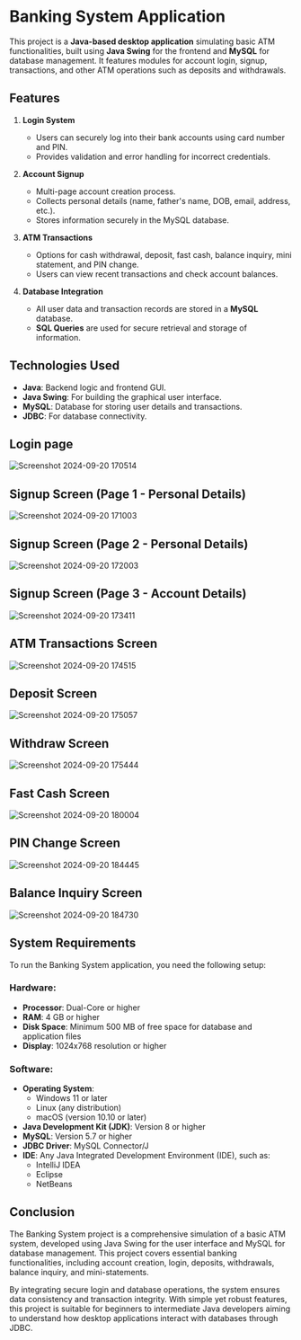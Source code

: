 # Banking System Application

This project is a **Java-based desktop application** simulating basic ATM functionalities, built using **Java Swing** for the frontend and **MySQL** for database management. It features modules for account login, signup, transactions, and other ATM operations such as deposits and withdrawals.

## Features

1. **Login System**
   - Users can securely log into their bank accounts using card number and PIN.
   - Provides validation and error handling for incorrect credentials.

2. **Account Signup**
   - Multi-page account creation process.
   - Collects personal details (name, father's name, DOB, email, address, etc.).
   - Stores information securely in the MySQL database.

3. **ATM Transactions**
   - Options for cash withdrawal, deposit, fast cash, balance inquiry, mini statement, and PIN change.
   - Users can view recent transactions and check account balances.

4. **Database Integration**
   - All user data and transaction records are stored in a **MySQL** database.
   - **SQL Queries** are used for secure retrieval and storage of information.

## Technologies Used

- **Java**: Backend logic and frontend GUI.
- **Java Swing**: For building the graphical user interface.
- **MySQL**: Database for storing user details and transactions.
- **JDBC**: For database connectivity.

## Login page
![Screenshot 2024-09-20 170514](https://github.com/user-attachments/assets/97994dfb-3925-46cc-b80f-3f85ab3ca699)

## Signup Screen (Page 1 - Personal Details)
![Screenshot 2024-09-20 171003](https://github.com/user-attachments/assets/a5bc7daa-c671-4eac-b192-3c7af461d485)

## Signup Screen (Page 2 - Personal Details)
![Screenshot 2024-09-20 172003](https://github.com/user-attachments/assets/af4afae4-90ee-41dc-8749-276ac98504c6)

## Signup Screen (Page 3 - Account Details)
![Screenshot 2024-09-20 173411](https://github.com/user-attachments/assets/4a5a8051-a161-4215-80d0-16f97544b3e5)

## ATM Transactions Screen
![Screenshot 2024-09-20 174515](https://github.com/user-attachments/assets/2f15389e-6d85-425e-b7a6-2d3e96968067)

## Deposit Screen
![Screenshot 2024-09-20 175057](https://github.com/user-attachments/assets/6a9e017a-3553-4f5a-b51d-0ffca47abbc3)

## Withdraw Screen
![Screenshot 2024-09-20 175444](https://github.com/user-attachments/assets/d08a605e-6893-4771-877e-56992d07ac46)

## Fast Cash Screen
![Screenshot 2024-09-20 180004](https://github.com/user-attachments/assets/1270f624-1cbd-41ab-9744-ec5c00cf1315)

## PIN Change Screen
![Screenshot 2024-09-20 184445](https://github.com/user-attachments/assets/1e67726a-3bea-414e-86b2-6d194a362da2)

## Balance Inquiry Screen
![Screenshot 2024-09-20 184730](https://github.com/user-attachments/assets/5cc385b0-9305-4862-bf8c-f09b98eec21d)


## System Requirements

To run the Banking System application, you need the following setup:

### Hardware:
- **Processor**: Dual-Core or higher
- **RAM**: 4 GB or higher
- **Disk Space**: Minimum 500 MB of free space for database and application files
- **Display**: 1024x768 resolution or higher

### Software:
- **Operating System**: 
  - Windows 11 or later
  - Linux (any distribution)
  - macOS (version 10.10 or later)
- **Java Development Kit (JDK)**: Version 8 or higher
- **MySQL**: Version 5.7 or higher
- **JDBC Driver**: MySQL Connector/J
- **IDE**: Any Java Integrated Development Environment (IDE), such as:
  - IntelliJ IDEA
  - Eclipse
  - NetBeans
 
## Conclusion

The Banking System project is a comprehensive simulation of a basic ATM system, developed using Java Swing for the user interface and MySQL for database management. This project covers essential banking functionalities, including account creation, login, deposits, withdrawals, balance inquiry, and mini-statements. 

By integrating secure login and database operations, the system ensures data consistency and transaction integrity. With simple yet robust features, this project is suitable for beginners to intermediate Java developers aiming to understand how desktop applications interact with databases through JDBC.
